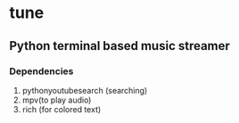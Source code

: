 # tune
## Python terminal based music streamer 
### Dependencies
1. pythonyoutubesearch (searching)
2. mpv(to play audio)
3. rich (for colored text)
